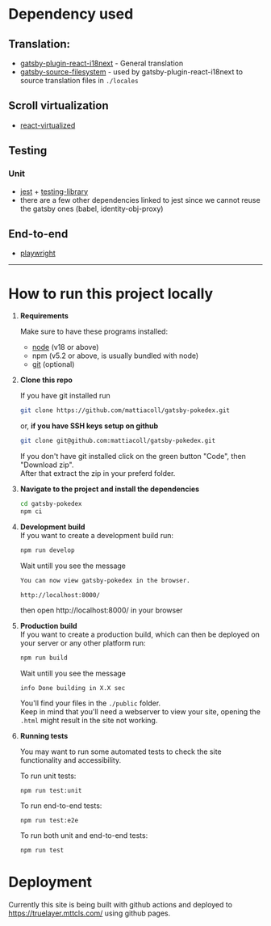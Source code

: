 # Dependency used

## Translation:

- [gatsby-plugin-react-i18next](https://github.com/microapps/gatsby-plugin-react-i18next) - General translation
- [gatsby-source-filesystem](https://github.com/gatsbyjs/gatsby/tree/master/packages/gatsby-source-filesystem) - used by gatsby-plugin-react-i18next to source translation files in `./locales`

## Scroll virtualization

- [react-virtualized](https://github.com/bvaughn/react-virtualized)

## Testing

### Unit

- [jest](https://github.com/jestjs/jest) + [testing-library](https://github.com/testing-library) 
- there are a few other dependencies linked to jest since we cannot reuse the gatsby ones (babel, identity-obj-proxy)

## End-to-end

- [playwright](https://github.com/microsoft/playwright)

---

# How to run this project locally

1. **Requirements**  

    Make sure to have these programs installed:
    - [node](https://nodejs.org/en) (v18 or above)
    - npm (v5.2 or above, is usually bundled with node)
    - [git](https://git-scm.com/downloads) (optional)  

2. **Clone this repo**  

    If you have git installed run 
    ```sh
    git clone https://github.com/mattiacoll/gatsby-pokedex.git
    ``` 
    or, **if you have SSH keys setup on github**
    ```sh
    git clone git@github.com:mattiacoll/gatsby-pokedex.git
    ```
    If you don't have git installed click on the green button "Code", then "Download zip".  
    After that extract the zip in your preferd folder.

3. **Navigate to the project and install the dependencies**  

    ```sh
    cd gatsby-pokedex
    npm ci
    ```

4. **Development build**  
    If you want to create a development build run:

    ```sh
    npm run develop
    ```

    Wait untill you see the message

    ```sh
    You can now view gatsby-pokedex in the browser.

    http://localhost:8000/
    ```

    then open http://localhost:8000/ in your browser

5. **Production build**  
    If you want to create a production build, which can then be deployed on your server or any other platform run:

    ```sh
    npm run build
    ```

    Wait untill you see the message

    ``` 
    info Done building in X.X sec
    ```

    You'll find your files in the `./public` folder.  
    Keep in mind that you'll need a webserver to view your site, opening the `.html` might result in the site not working. 

6. **Running tests**

    You may want to run some automated tests to check the site functionality and accessibility.  

    To run unit tests:
    ```
    npm run test:unit
    ```
    To run end-to-end tests:
    ```
    npm run test:e2e
    ```
    To run both unit and end-to-end tests:
    ```
    npm run test
    ```

# Deployment

Currently this site is being built with github actions and deployed to https://truelayer.mttcls.com/ using github pages.  